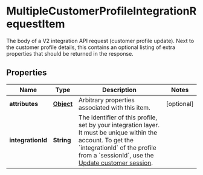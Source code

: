 

# MultipleCustomerProfileIntegrationRequestItem

The body of a V2 integration API request (customer profile update). Next to the customer profile details, this contains an optional listing of extra properties that should be returned in the response. 
## Properties

Name | Type | Description | Notes
------------ | ------------- | ------------- | -------------
**attributes** | [**Object**](.md) | Arbitrary properties associated with this item. |  [optional]
**integrationId** | **String** | The identifier of this profile, set by your integration layer. It must be unique within the account.  To get the &#x60;integrationId&#x60; of the profile from a &#x60;sessionId&#x60;, use the [Update customer session](https://docs.talon.one/integration-api#operation/updateCustomerSessionV2).  | 



